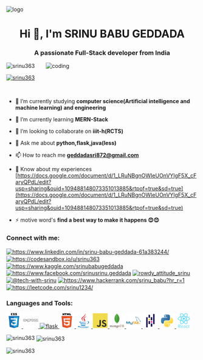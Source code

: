 ![logo](https://github.com/Srinu363/Srinu363/blob/main/github%20banner2.png)
<h1 align="center">Hi 👋, I'm SRINU BABU GEDDADA</h1>
<h3 align="center">A passionate Full-Stack developer from India</h3>
<img align="right" alt="coding" width="400" src="https://camo.githubusercontent.com/cae12fddd9d6982901d82580bdf321d81fb299141098ca1c2d4891870827bf17/68747470733a2f2f6d69726f2e6d656469756d2e636f6d2f6d61782f313336302f302a37513379765349765f7430696f4a2d5a2e676966"> 

<p align="left"> <img src="https://komarev.com/ghpvc/?username=srinu363&label=Profile%20views&color=0e75b6&style=flat" alt="srinu363" /> </p>

<p align="left"> <a href="https://github.com/ryo-ma/github-profile-trophy"><img src="https://github-profile-trophy.vercel.app/?username=srinu363" alt="srinu363" /></a> </p>

<p align="left"> <a href="https://twitter.com/" target="blank"><img src="https://img.shields.io/twitter/follow/?logo=twitter&style=for-the-badge" alt="" /></a> </p>

- 🔭 I’m currently studying **computer science(Artificial intelligence and machine learning) and engineering**

- 🌱 I’m currently learning **MERN-Stack**

- 👯 I’m looking to collaborate on **iiit-h(RCTS)**

- 💬 Ask me about **python,flask,java(less)**

- 📫 How to reach me **geddadasri872@gmail.com**

- 📄 Know about my experiences [https://docs.google.com/document/d/1_LRuNBgnOWIeUOnVYlgF5X_cFaryQPdL/edit?usp=sharing&ouid=109488148073351013885&rtpof=true&sd=true](https://docs.google.com/document/d/1_LRuNBgnOWIeUOnVYlgF5X_cFaryQPdL/edit?usp=sharing&ouid=109488148073351013885&rtpof=true&sd=true)

- ⚡ motive word's **find a best way to make it happens 😊😊**

<h3 align="left">Connect with me:</h3>
<p align="left">
<a href="https://linkedin.com/in/https://www.linkedin.com/in/srinu-babu-geddada-61a383244/" target="blank"><img align="center" src="https://raw.githubusercontent.com/rahuldkjain/github-profile-readme-generator/master/src/images/icons/Social/linked-in-alt.svg" alt="https://www.linkedin.com/in/srinu-babu-geddada-61a383244/" height="30" width="40" /></a>
<a href="https://codesandbox.com/https://codesandbox.io/u/srinu363" target="blank"><img align="center" src="https://raw.githubusercontent.com/rahuldkjain/github-profile-readme-generator/master/src/images/icons/Social/codesandbox.svg" alt="https://codesandbox.io/u/srinu363" height="30" width="40" /></a>
<a href="https://kaggle.com/https://www.kaggle.com/srinubabugeddada" target="blank"><img align="center" src="https://raw.githubusercontent.com/rahuldkjain/github-profile-readme-generator/master/src/images/icons/Social/kaggle.svg" alt="https://www.kaggle.com/srinubabugeddada" height="30" width="40" /></a>
<a href="https://fb.com/https://www.facebook.com/srinusrinu.geddada" target="blank"><img align="center" src="https://raw.githubusercontent.com/rahuldkjain/github-profile-readme-generator/master/src/images/icons/Social/facebook.svg" alt="https://www.facebook.com/srinusrinu.geddada" height="30" width="40" /></a>
<a href="https://instagram.com/rowdy_attitude_srinu" target="blank"><img align="center" src="https://raw.githubusercontent.com/rahuldkjain/github-profile-readme-generator/master/src/images/icons/Social/instagram.svg" alt="rowdy_attitude_srinu" height="30" width="40" /></a>
<a href="https://www.youtube.com/c/@tech-with-srinu" target="blank"><img align="center" src="https://raw.githubusercontent.com/rahuldkjain/github-profile-readme-generator/master/src/images/icons/Social/youtube.svg" alt="@tech-with-srinu" height="30" width="40" /></a>
<a href="https://www.hackerrank.com/https://www.hackerrank.com/srinu_babu?hr_r=1" target="blank"><img align="center" src="https://raw.githubusercontent.com/rahuldkjain/github-profile-readme-generator/master/src/images/icons/Social/hackerrank.svg" alt="https://www.hackerrank.com/srinu_babu?hr_r=1" height="30" width="40" /></a>
<a href="https://www.leetcode.com/https://leetcode.com/srinu1234/" target="blank"><img align="center" src="https://raw.githubusercontent.com/rahuldkjain/github-profile-readme-generator/master/src/images/icons/Social/leet-code.svg" alt="https://leetcode.com/srinu1234/" height="30" width="40" /></a>
</p>

<h3 align="left">Languages and Tools:</h3>
<p align="left"> <a href="https://www.w3schools.com/css/" target="_blank" rel="noreferrer"> <img src="https://raw.githubusercontent.com/devicons/devicon/master/icons/css3/css3-original-wordmark.svg" alt="css3" width="40" height="40"/> </a> <a href="https://expressjs.com" target="_blank" rel="noreferrer"> <img src="https://raw.githubusercontent.com/devicons/devicon/master/icons/express/express-original-wordmark.svg" alt="express" width="40" height="40"/> </a> <a href="https://flask.palletsprojects.com/" target="_blank" rel="noreferrer"> <img src="https://www.vectorlogo.zone/logos/pocoo_flask/pocoo_flask-icon.svg" alt="flask" width="40" height="40"/> </a> <a href="https://www.w3.org/html/" target="_blank" rel="noreferrer"> <img src="https://raw.githubusercontent.com/devicons/devicon/master/icons/html5/html5-original-wordmark.svg" alt="html5" width="40" height="40"/> </a> <a href="https://www.java.com" target="_blank" rel="noreferrer"> <img src="https://raw.githubusercontent.com/devicons/devicon/master/icons/java/java-original.svg" alt="java" width="40" height="40"/> </a> <a href="https://developer.mozilla.org/en-US/docs/Web/JavaScript" target="_blank" rel="noreferrer"> <img src="https://raw.githubusercontent.com/devicons/devicon/master/icons/javascript/javascript-original.svg" alt="javascript" width="40" height="40"/> </a> <a href="https://www.mongodb.com/" target="_blank" rel="noreferrer"> <img src="https://raw.githubusercontent.com/devicons/devicon/master/icons/mongodb/mongodb-original-wordmark.svg" alt="mongodb" width="40" height="40"/> </a> <a href="https://www.mysql.com/" target="_blank" rel="noreferrer"> <img src="https://raw.githubusercontent.com/devicons/devicon/master/icons/mysql/mysql-original-wordmark.svg" alt="mysql" width="40" height="40"/> </a> <a href="https://pandas.pydata.org/" target="_blank" rel="noreferrer"> <img src="https://raw.githubusercontent.com/devicons/devicon/2ae2a900d2f041da66e950e4d48052658d850630/icons/pandas/pandas-original.svg" alt="pandas" width="40" height="40"/> </a> <a href="https://www.python.org" target="_blank" rel="noreferrer"> <img src="https://raw.githubusercontent.com/devicons/devicon/master/icons/python/python-original.svg" alt="python" width="40" height="40"/> </a> <a href="https://reactjs.org/" target="_blank" rel="noreferrer"> <img src="https://raw.githubusercontent.com/devicons/devicon/master/icons/react/react-original-wordmark.svg" alt="react" width="40" height="40"/> </a> </p>

<p><img align="left" src="https://github-readme-stats.vercel.app/api/top-langs?username=srinu363&show_icons=true&locale=en&layout=compact" alt="srinu363" /></p>

<p>&nbsp;<img align="center" src="https://github-readme-stats.vercel.app/api?username=srinu363&show_icons=true&locale=en" alt="srinu363" /></p>

<p><img align="center" src="https://github-readme-streak-stats.herokuapp.com/?user=srinu363&" alt="srinu363" /></p>
